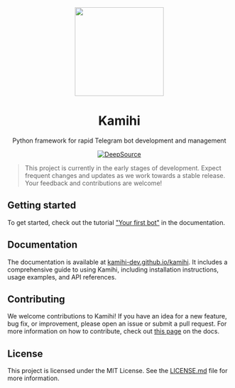 <div align="center">
  <img src="https://api.iconify.design/flowbite:paper-plane-solid.svg?color=%231520A6" width="200" height="200">
  <h1>Kamihi</h1>
  <p>Python framework for rapid Telegram bot development and management</p>
    <a href="https://app.deepsource.com/gh/kamihi-dev/kamihi/" target="_blank"><img alt="DeepSource" title="DeepSource" src="https://app.deepsource.com/gh/kamihi-dev/kamihi.svg/?label=code+coverage&show_trend=false&token=XJwx56oI7k7Bm23vhsstts9q"/></a>
</div>

> This project is currently in the early stages of development. Expect frequent changes and updates as we work towards a stable release. Your feedback and contributions are welcome!

## Getting started

To get started, check out the tutorial ["Your first bot"](https://kamihi-dev.github.io/kamihi/latest/tutorials/your-first-bot/) in the documentation.

## Documentation

The documentation is available at [kamihi-dev.github.io/kamihi](https://kamihi-dev.github.io/kamihi/latest). It includes a comprehensive guide to using Kamihi, including installation instructions, usage examples, and API references.

## Contributing

We welcome contributions to Kamihi! If you have an idea for a new feature, bug fix, or improvement, please open an 
issue or submit a pull request. For more information on how to contribute, check out [this page](https://kamihi-dev.github.io/kamihi/latest/dev/) on the docs.

## License

This project is licensed under the MIT License. See the [LICENSE.md](LICENSE.md) file for more information.
